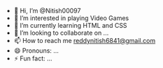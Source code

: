 - 👋 Hi, I’m @Nitish00097
- 👀 I’m interested in playing Video Games
- 🌱 I’m currently learning HTML and CSS
- 💞️ I’m looking to collaborate on ...
- 📫 How to reach me reddynitish6841@gmail.com
- 😄 Pronouns: ...
- ⚡ Fun fact: ...

<!---
Nitish00097/Nitish00097 is a ✨ special ✨ repository because its `README.md` (this file) appears on your GitHub profile.
You can click the Preview link to take a look at your changes.
--->
